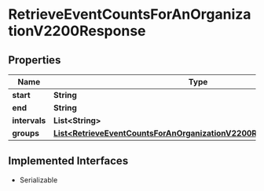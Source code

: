 

# RetrieveEventCountsForAnOrganizationV2200Response


## Properties

| Name | Type | Description | Notes |
|------------ | ------------- | ------------- | -------------|
|**start** | **String** |  |  |
|**end** | **String** |  |  |
|**intervals** | **List&lt;String&gt;** |  |  |
|**groups** | [**List&lt;RetrieveEventCountsForAnOrganizationV2200ResponseGroupsInner&gt;**](RetrieveEventCountsForAnOrganizationV2200ResponseGroupsInner.md) |  |  |


## Implemented Interfaces

* Serializable


